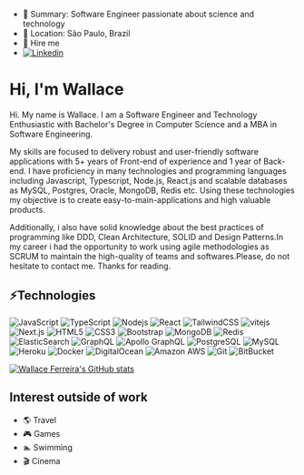 - 📝 Summary: Software Engineer passionate about science and technology
- 📍 Location: São Paulo, Brazil
- 🤝 Hire me
- [![Linkedin](https://img.shields.io/badge/Linked-in-0c66c3)](https://www.linkedin.com/in/wallace-silva-ferreira/)

# Hi, I'm Wallace

Hi. My name is Wallace. I am a Software Engineer and Technology Enthusiastic with Bachelor's Degree in Computer Science and a MBA in Software Engineering.

My skills are focused to delivery robust and user-friendly software applications with 5+ years of Front-end of experience and 1 year of Back-end. I have proficiency in many technologies and programming languages including Javascript, Typescript, Node.js, React.js and scalable databases as MySQL, Postgres, Oracle, MongoDB, Redis etc. Using these technologies my objective is to create easy-to-main-applications and high valuable products.

Additionally, i also have solid knowledge about the best practices of programming like DDD, Clean Architecture, SOLID and Design Patterns.In my career i had the opportunity to work using agile methodologies as SCRUM to maintain the high-quality of teams and softwares.Please, do not hesitate to contact me. Thanks for reading.

## ⚡Technologies

![JavaScript](https://img.shields.io/badge/-JavaScript-black?style=flat-square&logo=javascript)
![TypeScript](https://img.shields.io/badge/-TypeScript-007ACC?style=flat-square&logo=typescript)
![Nodejs](https://img.shields.io/badge/-Nodejs-black?style=flat-square&logo=Node.js)
![React](https://img.shields.io/badge/-React-black?style=flat-square&logo=react)
![TailwindCSS](https://img.shields.io/badge/tailwindcss-0F172A?&logo=tailwindcss)
![vitejs](https://img.shields.io/badge/vitejs-20232a?style=for-the-badge&logo=vite&logoColor=white)
![Next.js](https://img.shields.io/badge/next.js-000000?style=for-the-badge&logo=nextdotjs&logoColor=white)
![HTML5](https://img.shields.io/badge/-HTML5-E34F26?style=flat-square&logo=html5&logoColor=white)
![CSS3](https://img.shields.io/badge/-CSS3-1572B6?style=flat-square&logo=css3)
![Bootstrap](https://img.shields.io/badge/-Bootstrap-563D7C?style=flat-square&logo=bootstrap)
![MongoDB](https://img.shields.io/badge/-MongoDB-black?style=flat-square&logo=mongodb)
![Redis](https://img.shields.io/badge/-Redis-black?style=flat-square&logo=Redis)
![ElasticSearch](https://img.shields.io/badge/-ElasticSearch-005571?style=flat-square&logo=elasticsearch)
![GraphQL](https://img.shields.io/badge/-GraphQL-E10098?style=flat-square&logo=graphql)
![Apollo GraphQL](https://img.shields.io/badge/-Apollo%20GraphQL-311C87?style=flat-square&logo=apollo-graphql)
![PostgreSQL](https://img.shields.io/badge/-PostgreSQL-336791?style=flat-square&logo=postgresql)
![MySQL](https://img.shields.io/badge/-MySQL-black?style=flat-square&logo=mysql)
![Heroku](https://img.shields.io/badge/-Heroku-430098?style=flat-square&logo=heroku)
![Docker](https://img.shields.io/badge/-Docker-black?style=flat-square&logo=docker)
![DigitalOcean](https://img.shields.io/badge/-Digital%20Ocean-darkblue?style=flat-square&logo=digitalocean)
![Amazon AWS](https://img.shields.io/badge/Amazon%20AWS-232F3E?style=flat-square&logo=amazon-aws)
![Git](https://img.shields.io/badge/-Git-black?style=flat-square&logo=git)
![BitBucket](https://img.shields.io/badge/-BitBucket-darkblue?style=flat-square&logo=bitbucket)



[![Wallace Ferreira's GitHub stats](https://github-readme-stats.vercel.app/api?username=wallace-sf)](https://github.com/anuraghazra/github-readme-stats)

## Interest outside of work

- 🌎 Travel
- 🎮 Games
- 🏊 Swimming
- 🎬 Cinema
